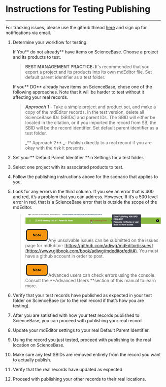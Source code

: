 # **Instructions for Testing Publishing**

---

For tracking issues, please use the github thread [here](https://github.com/adiwg/mdEditor/issues/128) and sign up for notifications via email.

1. Determine your workflow for testing:

   If You** do not already** have items on ScienceBase. Choose a project and its products to test.

   > **BEST MANAGEMENT PRACTICE: I**t's recommended that you export a project and its products into its own mdEditor file. Set default parent identifier as a test folder.

   If you** DO** already have items on ScienceBase, chose one of the following approaches. Note that it will be harder to test without it affecting your real records.

   > _**Approach 1**_ - Take a simple project and product set, and make a copy of the mdEditor records. In the test version, delete all ScienceBase IDs \(SBIDs\) and parent IDs. The SBID will either be located in the citation, or if you imported the record from SB, the SBID will be the record identifier. Set default parent identifier as a test folder.
   >
   > _** Approach 2** _- Publish directly to a real record if you are okay with the risk it presents.

2. Set your** Default Parent Identifier **in Settings for a test folder.

3. Select one project with its associated products to test.

4. Follow the publishing instructions above for the scenario that applies to you.

5. Look for any errors in the third column. If you see an error that is 400 and red, it’s a problem that you can address. However, If it’s a 500 level error in red, that is a ScienceBase error that is outside the scope of the mdEditor.

   > ![](/assets/publishing_error.png)![](/assets/note_small.png)Any unsolvable issues can be submitted on the issues page for mdEditor: [https://github.com/adiwg/mdEditor/issues](https://www.gitbook.com/book/adiwg/mdeditor/edit#). You must have a github account in order to post.
   >
   > ![](/assets/note_small.png)Advanced users can check errors using the console. Consult the **Advanced Users **section of this manual to learn more.

6. Verify that your test records have published as expected in your test folder on ScienceBase \(or to the real record if that’s how you are testing\).

7. After you are satisfied with how your test records published to ScienceBase, you can proceed with publishing your real record.

8. Update your mdEditor settings to your real Default Parent Identifier.

9. Using the record you just tested, proceed with publishing to the real location on ScienceBase.

10. Make sure any test SBIDs are removed entirely from the record you want to actually publish.

11. Verify that the real records have updated as expected.

12. Proceed with publishing your other records to their real locations.



